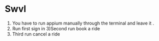 # Swvl
1) You have to run appium manually through the terminal and leave it .
2) Run first sign in 
3)Second run book a ride
4) Third run cancel a ride 
